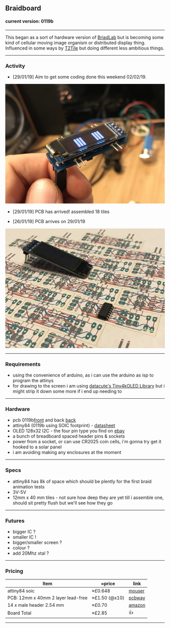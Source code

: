 ## Braidboard
#### current version: 0119b

<hr>

This began as a sort of hardware version of [BriadLab](https://github.com/isaac-art/BraidLab) but is becoming some kind of cellular moving image organism or distributed display thing.
Influenced in some ways by [T2Tile](https://www.youtube.com/channel/UC1M91QuLZfCzHjBMEKvIc-A) but doing different less ambitious things.

<hr>

### Activity

- [29/01/19] Aim to get some coding done this weekend 02/02/19.

![assembled img](https://raw.githubusercontent.com/isaac-art/Braidboard/master/PHOTOS/260119_290119/IMG_2944.jpg)

- [29/01/19] PCB has arrived! assembled 18 tiles

- [26/01/19] PCB arrives on 29/01/19

![plan img](https://raw.githubusercontent.com/isaac-art/Braidboard/master/PHOTOS/020119_250119/Image.jpeg)

<hr>


### Requirements
* using the convenience of arduino, as i can use the arduino as isp to program the attinys
* for drawing to the screen i am using [datacute's Tiny4kOLED Library](https://github.com/datacute/Tiny4kOLED/) but i might strip it down some more if i end up needing to

<hr>


### Hardware
* pcb 0119b[front](https://github.com/isaac-art/Braidboard/blob/master/BOARD/0119b/braidboard_front.png) and back [back](https://github.com/isaac-art/Braidboard/blob/master/BOARD/0119b/braidboard_back.png)
* attiny84 (0119b using SOIC footprint) - [datasheet](http://ww1.microchip.com/downloads/en/DeviceDoc/8006S.pdf)
* OLED 128x32 I2C - the four pin type you find on [ebay](https://www.ebay.co.uk/itm/IIC-I2C-0-91-128x32-white-OLED-LCD-Display-Module-3-3v-5v-For-Arduino-PIC-HC/173751114146?hash=item28745f99a2:g:lKYAAOSwu05bQsUy:rk:1:pf:1&frcectupt=true)
* a bunch of breadboard spaced header pins & sockets
* power from a socket, or can use CR2025 coin cells, i'm gonna try get it hooked to a solar panel
* i am avoiding making any enclosures at the moment

<hr>

### Specs
* attiny84 has 8k of space which should be plently for the first braid animation tests
* 3V-5V
* 12mm x 40 mm tiles - not sure how deep they are yet till i assemble one, should sit pretty flush but we'll see how they go

<hr>

### Futures
* bigger IC ?
* smaller IC !
* bigger/smaller screen ?
* colour ?
* add 20Mhz xtal ?

<hr>

### Pricing

| Item | ≈price | link |
|------|--------|------|
| attiny84 soic | ≈£0.648 | [mouser](https://www.mouser.co.uk/_/?Keyword=attiny84&FS=True) |
| PCB: 12mm x 40mm 2 layer  lead-free | ≈£1.50 (@x10) | [pcbway](https://www.pcbway.com/) |
| 14 x male header 2.54 mm | ≈£0.70 | [amazon](https://www.amazon.co.uk/Pack-Single-2-54-Header-Connector/dp/B06XR8CV8P/ref=pd_sbs_23_3?_encoding=UTF8&pd_rd_i=B06XR8CV8P&pd_rd_r=c2677cbc-2190-11e9-9f02-2dcfb0cd6a52&pd_rd_w=iPidB&pd_rd_wg=ruh13&pf_rd_p=18edf98b-139a-41ee-bb40-d725dd59d1d3&pf_rd_r=H0YAFN7391P4WH151Q0J&psc=1&refRID=H0YAFN7391P4WH151Q0J) |
| Board Total | ≈£2.85 | 👍 |


<hr>
